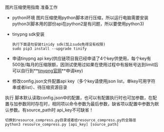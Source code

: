 图片压缩使用指南
准备工作
* python环境 图片压缩使用python脚本进行压缩，所以运行电脑需要安装python3(脚本用的部份api在python2是有问题，所以要使用python3)
* tinypng sdk安装
	
	```
	执行下面语句安装tinidy sdk(加上sudo免得没有权限)
	sudo pip3 install --upgrade tinify
	
	```
* 申请tinypng api key(供应链项目我已经申请了4个key供使用，每个key有500张/每月的压缩限额，因测试使用过如果在使用过程中有报帐号达到limit后可以自行到**[tinypng官网](https://tinypng.com/developers)**申请key)
* 修改config.json文件配置api key（多个key请使用json list，单key可用字符串或者list）、待压缩资源目录


执行
脚本默认读取config.json中的配置，也可以有配置执行时也可加参数，在配置与加参数同时存在时，相同项以命令参数为最后参数，缺省项以配置中参数为默认参数。有source\_path时 api\_key不可缺省！

```
切换到resource_compress.py目录或者给resource_compress.py的全路径
python3 resource_compress.py [api_key] [source_path]
```


